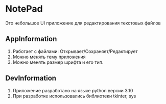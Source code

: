 # NotePad

Это небольшое UI приложение для редактирования текстовых файлов

## AppInformation
1) Работает с файлами: Открывает/Сохраняет/Редактирует
2) Можно менять тему приложения
3) Можно менять размер шрифта и его тип.

## DevInformation
1) Приложение разработано на языке python версии 3.10
2) При разработке использовались библиотеки tkinter, sys